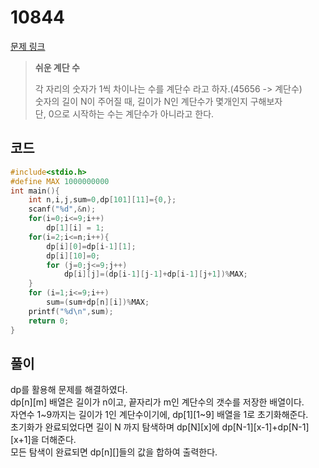 # 10844

[문제 링크](https://www.acmicpc.net/problem/10844)

> __쉬운 계단 수__
>
> 각 자리의 숫자가 1씩 차이나는 수를 계단수 라고 하자.(45656 -> 계단수)  
> 숫자의 길이 N이 주어질 때, 길이가 N인 계단수가 몇개인지 구해보자  
> 단, 0으로 시작하는 수는 계단수가 아니라고 한다.  

## 코드

```c
#include<stdio.h>
#define MAX 1000000000
int main(){
    int n,i,j,sum=0,dp[101][11]={0,};
    scanf("%d",&n);
    for(i=0;i<=9;i++) 
        dp[1][i] = 1;
    for(i=2;i<=n;i++){
        dp[i][0]=dp[i-1][1];
        dp[i][10]=0;
        for (j=0;j<=9;j++)
            dp[i][j]=(dp[i-1][j-1]+dp[i-1][j+1])%MAX;
    }
    for (i=1;i<=9;i++)
        sum=(sum+dp[n][i])%MAX;
    printf("%d\n",sum);
    return 0;
}
```

## 풀이

dp를 활용해 문제를 해결하였다.  
dp\[n][m] 배열은 길이가 n이고, 끝자리가 m인 계단수의 갯수를 저장한 배열이다.  
자연수 1~9까지는 길이가 1인 계단수이기에, dp\[1][1~9] 배열을 1로 초기화해준다.  
초기화가 완료되었다면 길이 N 까지 탐색하며 dp\[N][x]에 dp\[N-1][x-1]+dp\[N-1][x+1]을 더해준다.  
모든 탐색이 완료되면 dp\[n][]들의 값을 합하여 출력한다.  
